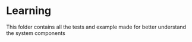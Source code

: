 # Learning
This folder contains all the tests and example made for better understand the system components
